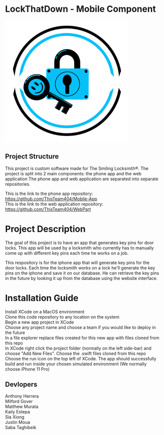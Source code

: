 # LockThatDown - Mobile Component
<img width="400" height="400" src="https://github.com/ThisTeam404/WebPart/blob/main/client/src/OfficialLogo.PNG" />

## Project Structure
This project is custom software made for The Smiling Locksmith®.
The project is split into 2 main components: the phone app and the web application
The phone app and web application are separated into separate repositories.

This is the link to the phone app repository: https://github.com/ThisTeam404/Mobile-App</br>
This is the link to the web application repository: https://github.com/ThisTeam404/WebPart</br>

# Project Description
The goal of this project is to have an app that generates key pins for door locks.
This app will be used by a locksmith who currently has to manually come up with
different key pins each time he works on a job.

This respository is for the iphone app that will generate key pins for the door locks.
Each time the locksmith works on a lock he'll generate the key pins on the iphone and 
save it on our database. He can retrieve the key pins in the future by looking it up 
from the database using the website interface.

# Installation Guide

Install XCode on a MacOS environment </br>
Clone this code repository to any location on the system </br>
Begin a new app project in XCode </br>
Choose any project name and choose a team if you would like to deploy in the future </br>
In a file explorer replace files created for this new app with files cloned from this repo </br>
In XCode right click the project folder (normally on the left side-bar) and choose "Add New Files". Choose the .swift files cloned from this repo </br>
Choose the run icon on the top left of XCode. The app should successfully build and run inside your chosen simulated environment (We normally choose iPhone 11 Pro) </br>

## Devlopers
Anthony Herrera</br>
Milford Gover</br>
Matthew Murata</br>
Kaily Estepa</br>
Sia Xiong</br>
Justin Moua</br>
Saba Taghibeik</br>
